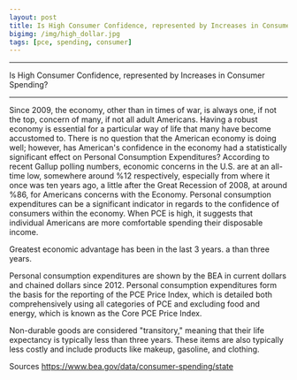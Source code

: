 ```yaml
---
layout: post
title: Is High Consumer Confidence, represented by Increases in Consumer Spending?
bigimg: /img/high_dollar.jpg
tags: [pce, spending, consumer]
---
```


---

Is High Consumer Confidence, represented by Increases in Consumer Spending?


---

Since 2009, the economy, other than in times of war, is always one, if not the top, concern of many, if not all adult Americans. Having a robust economy is essential for a particular way of life that many have become accustomed to. There is no question that the American economy is doing well; however, has American's confidence in the economy had a statistically significant effect on Personal Consumption Expenditures?
According to recent Gallup polling numbers, economic concerns in the U.S. are at an all-time low, somewhere around %12 respectively, especially from where it once was ten years ago, a little after the Great Recession of 2008, at around %86, for Americans concerns with the Economy.
Personal consumption expenditures can be a significant indicator in regards to the confidence of consumers within the economy. When PCE is high, it suggests that individual Americans are more comfortable spending their disposable income. 




Greatest economic advantage has been in the last 3 years. a than three years. 


Personal consumption expenditures are shown by the BEA in current dollars and chained dollars since 2012. Personal consumption expenditures form the basis for the reporting of the PCE Price Index, which is detailed both comprehensively using all categories of PCE and excluding food and energy, which is known as the Core PCE Price Index.




Non-durable goods are considered "transitory," meaning that their life expectancy is typically less than three years. These items are also typically less costly and include products like makeup, gasoline, and clothing.






Sources
https://www.bea.gov/data/consumer-spending/state
